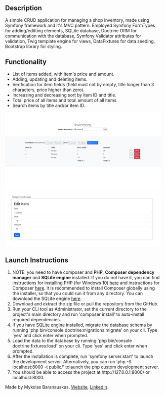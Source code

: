 <h2>Description</h2>
A simple CRUD application for managing a shop inventory, made using Symfony framework and it's MVC pattern. Employed Symfony FormTypes for adding/editting elements, SQLite database, Doctrine ORM for communication with the database, Symfony Validator attributes for validation, Twig template engine for views, DataFixtures for data seeding, Bootstrap library for styling.
<h2>Functionality</h2>
<ul>
    <li>List of items added, with item's price and amount.</li>
    <li>Adding, updating and deleting items.</li>
    <li>Verification for item fields (field must not by empty, title longer than 3 characters, price higher than zero).</li>
    <li>Increasing and decreasing sort by item ID and title.</li>
    <li>Total price of all items and total amount of all items.</li>
    <li>Search items by title and/or item ID.</li>
</ul>
<img src="screenshot.png" alt="App screenshot">
<img src="screenshot-editform.png" alt="Edit form screenshot">
<h2>Launch Instructions</h2>
<ol>
    <li>NOTE: you need to have composer and <strong>PHP</strong>, <strong>Composer dependency manager</strong> and <strong>SQLite engine</strong> installed. If you do not have it, you can find instructions for installing PHP (for Windows 10) <a href="https://www.geeksforgeeks.org/how-to-install-php-in-windows-10/" target = "_blank">here</a> and instructions for Composer <a href="https://getcomposer.org/download/" target = "_blank">here</a>. It is recommended to install Composer globally using the installer, so that you could run it from any directory. You can download the SQLite engine <a href="https://sqlite.org/index.html">here</a>.</li>
    <li>Download and extract the zip file or pull the repository from the GitHub.</li>
    <li>Run your CLI tool as Administrator, set the current directory to the project's main directory and run 'composer install' to auto-install required dependencies.</li>
    <li>If you have <a href="https://sqlite.org/index.html">SQLite engine</a> installed, migrate the database schema by running 'php bin/console doctrine:migrations:migrate' on your cli. Type 'yes' and click enter when prompted.</li>
    <li>Load the data to the database by running 'php bin/console doctrine:fixtures:load' on your cli. Type 'yes' and click enter when prompted.</li>
    <li>After the installation is complete, run 'symfony server:start' to launch the development server. Alternatively, you can run 'php -S localhost:8000 -t public/' tolaunch the php custom development server.</li>
    <li>You should be able to access the project at http://127.0.0.1:8000/ or localhost:8000.</li>
</ol>

Made by Mykolas Baranauskas. <a href="https://mykolasbar.github.io/my-website/" target="_blank">Website</a>, <a href="https://www.linkedin.com/in/mykolas-baranauskas-b3809b110/" target="_blank">LinkedIn</a>.